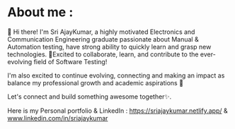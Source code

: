 # About me :
👋 Hi there! I'm Sri AjayKumar, a highly motivated Electronics and Communication Engineering graduate passionate about Manual & Automation testing, have strong ability to quickly learn and grasp new technologies.
🌟Excited to collaborate, learn, and contribute to the ever-evolving field of Software Testing!

I'm also excited to continue evolving, connecting and making an impact as balance my professional growth and academic aspirations 👥

Let's connect and build something awesome together✨.

Here is my Personal portfolio & LinkedIn : https://sriajaykumar.netlify.app/ & www.linkedin.com/in/sriajaykumar



<!-- Proudly created with GPRM ( https://gprm.itsvg.in ) -->
